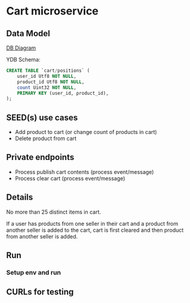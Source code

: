# Cart microservice

## Data Model

[DB Diagram](https://dbdiagram.io/d/ecom-67b96d09263d6cf9a01083b2)

YDB Schema:

```sql
CREATE TABLE `cart/positions` (
    user_id Utf8 NOT NULL,
    product_id Utf8 NOT NULL,
    count Uint32 NOT NULL,
    PRIMARY KEY (user_id, product_id),
);
```

## SEED(s) use cases

- Add product to cart (or change count of products in cart)
- Delete product from cart

## Private endpoints

- Process publish cart contents (process event/message)
- Process clear cart (process event/message)

## Details

No more than 25 distinct items in cart.

If a user has products from one seller in their cart and a product from another seller is added to the cart, cart is first cleared and then product from another seller is added.

## Run

### Setup env and run

## CURLs for testing
